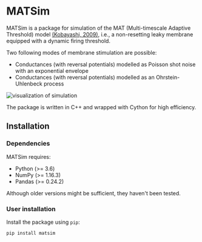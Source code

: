 # MATSim

MATSim is a package for simulation of the MAT (Multi-timescale Adaptive Threshold) model [(Kobayashi, 2009)][mat link], i.e., a non-resetting leaky membrane equipped with a dynamic firing threshold.

Two following modes of membrane stimulation are possible:
* Conductances (with reversal potentials) modelled as Poisson shot noise with an exponential envelope
* Conductances (with reversal potentials) modelled as an Ohrstein-Uhlenbeck process

![visualization of simulation](https://github.com/Tom83B/matsim/blob/master/examples/intro.png)

The package is written in C++ and wrapped with Cython for high efficiency.

## Installation

### Dependencies

MATSim requires:
* Python (>= 3.6)
* NumPy (>= 1.16.3)
* Pandas (>= 0.24.2)

Although older versions might be sufficient, they haven't been tested.

### User installation
Install the package using `pip`:
```
pip install matsim
```

[mat link]: https://www.ncbi.nlm.nih.gov/pmc/articles/PMC2722979/